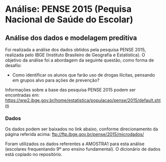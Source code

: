 # Análise: PENSE 2015 (Pequisa Nacional de Saúde do Escolar)
## Análise dos dados e modelagem preditiva

Foi realizada a análise dos dados obtidos pela pesquisa PENSE 2015, realizada pelo IBGE (Instituto Brasileiro de Geografia e Estatística).
O objetivo da análise foi a abordagem da seguinte questão, como forma de desafio:

- Como identificar os alunos que farão uso de drogas ilícitas, pensando em grupos alvo para ações de prevenção?

Informações sobre a base das pesquisa PENSE 2015 podem ser encontradas em:
https://ww2.ibge.gov.br/home/estatistica/populacao/pense/2015/default.shtm

### Dados

Os dados podem ser baixados no link abaixo, conforme direcionamento da página referida acima:
ftp://ftp.ibge.gov.br/pense/2015/microdados/

Foram utilizados os dados referentes a AMOSTRA1 para esta análise (escolares frequentando 9º ano ensino fundamental).
O dicionário de dados está copiado no repositório.